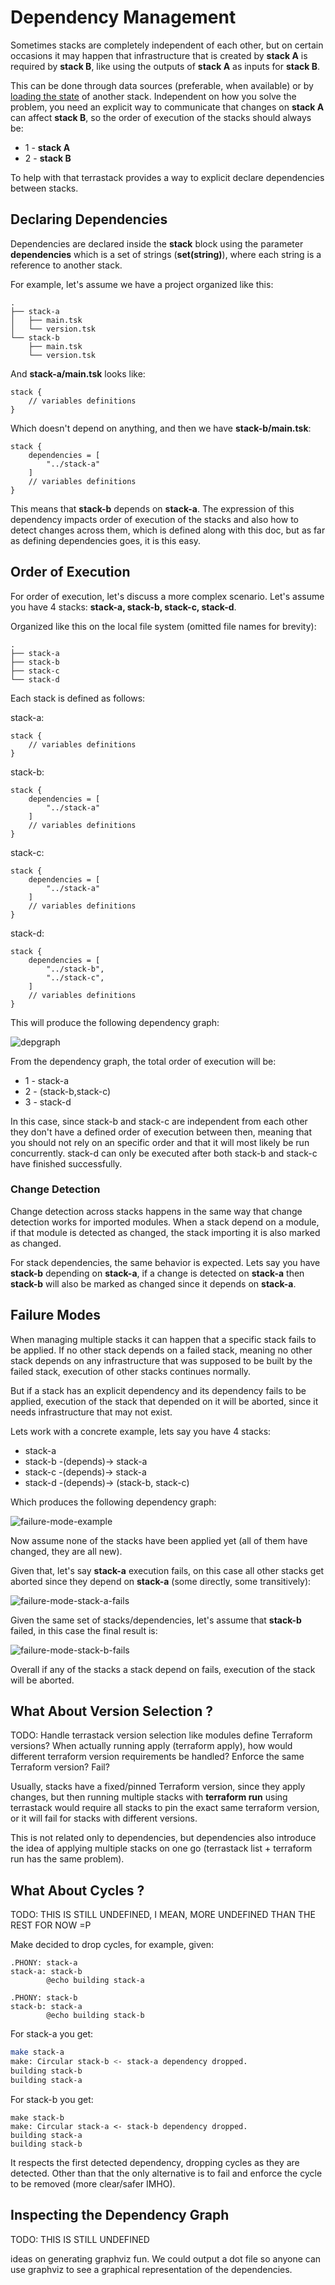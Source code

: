# Dependency Management

Sometimes stacks are completely independent of each other, but on
certain occasions it may happen that infrastructure that is created
by **stack A** is required by **stack B**, like using the outputs
of **stack A** as inputs for **stack B**.

This can be done through data sources (preferable, when available) or
by [loading the state](https://www.terraform.io/docs/language/state/remote-state-data.html)
of another stack. Independent on how you solve the problem, you need
an explicit way to communicate that changes on **stack A** can affect
**stack B**, so the order of execution of the stacks should always be:

* 1 - **stack A**
* 2 - **stack B**

To help with that terrastack provides a way to explicit declare
dependencies between stacks.

## Declaring Dependencies

Dependencies are declared inside the **stack** block using the
parameter **dependencies** which is a set of strings (**set(string)**),
where each string is a reference to another stack.

For example, let's assume we have a project organized like this:

```
.
├── stack-a
│   ├── main.tsk
│   └── version.tsk
└── stack-b
    ├── main.tsk
    └── version.tsk
```

And **stack-a/main.tsk** looks like:

```
stack {
    // variables definitions
}
```

Which doesn't depend on anything,
and then we have **stack-b/main.tsk**:

```
stack {
    dependencies = [
        "../stack-a"
    ]
    // variables definitions
}
```

This means that **stack-b** depends on **stack-a**.
The expression of this dependency impacts order of
execution of the stacks and also how to detect changes
across them, which is defined along with this doc,
but as far as defining dependencies goes, it is this easy.

## Order of Execution

For order of execution, let's discuss a more complex scenario.
Let's assume you have 4 stacks: **stack-a, stack-b, stack-c, stack-d**.

Organized like this on the local file system (omitted file names
for brevity):

```
.
├── stack-a
├── stack-b
├── stack-c
└── stack-d
```

Each stack is defined as follows:

stack-a:
```
stack {
    // variables definitions
}
```

stack-b:
```
stack {
    dependencies = [
        "../stack-a"
    ]
    // variables definitions
}
```

stack-c:
```
stack {
    dependencies = [
        "../stack-a"
    ]
    // variables definitions
}
```

stack-d:
```
stack {
    dependencies = [
        "../stack-b",
        "../stack-c",
    ]
    // variables definitions
}
```

This will produce the following dependency graph:

![depgraph](./graphs/depgraph.svg)

From the dependency graph, the total order of execution will be:

* 1 - stack-a
* 2 - (stack-b,stack-c)
* 3 - stack-d

In this case, since stack-b and stack-c are independent from
each other they don't have a defined order of execution between
then, meaning that you should not rely on an specific order and that it
will most likely be run concurrently. stack-d can only be
executed after both stack-b and stack-c have finished successfully.

### Change Detection

Change detection across stacks happens in the same way that change
detection works for imported modules. When a stack depend on a module,
if that module is detected as changed, the stack importing it is also
marked as changed.

For stack dependencies, the same behavior is expected. Lets say you
have **stack-b** depending on **stack-a**, if a change is detected
on **stack-a** then **stack-b** will also be marked as changed since
it depends on **stack-a**.

## Failure Modes

When managing multiple stacks it can happen that a specific
stack fails to be applied. If no other stack depends on a failed stack,
meaning no other stack depends on any infrastructure that was
supposed to be built by the failed stack, execution of other stacks
continues normally.

But if a stack has an explicit dependency and its dependency
fails to be applied, execution of the stack that depended on it
will be aborted, since it needs infrastructure that may not exist.

Lets work with a concrete example, lets say you have 4 stacks:

* stack-a
* stack-b -(depends)-> stack-a
* stack-c -(depends)-> stack-a
* stack-d -(depends)-> (stack-b, stack-c)

Which produces the following dependency graph:

![failure-mode-example](./graphs/failure-mode-example.svg)

Now assume none of the stacks have been applied yet
(all of them have changed, they are all new).

Given that, let's say **stack-a** execution fails, on
this case all other stacks get aborted since they depend
on **stack-a** (some directly, some transitively):

![failure-mode-stack-a-fails](./graphs/failure-mode-stack-a-fails.svg)

Given the same set of stacks/dependencies, let's assume that
**stack-b** failed, in this case the final result is:

![failure-mode-stack-b-fails](./graphs/failure-mode-stack-b-fails.svg)

Overall if any of the stacks a stack depend on fails, execution of the
stack will be aborted.


## What About Version Selection ?

TODO: Handle terrastack version selection like modules define Terraform versions?
When actually running apply (terraform apply), how would different terraform
version requirements be handled? Enforce the same Terraform version? Fail?

Usually, stacks have a fixed/pinned Terraform version, since they apply changes,
but then running multiple stacks with **terraform run** using
terrastack would require all stacks to pin the exact same terraform version,
or it will fail for stacks with different versions.

This is not related only to dependencies, but dependencies also introduce the
idea of applying multiple stacks on one go (terrastack list + terraform run
has the same problem).


## What About Cycles ?

TODO: THIS IS STILL UNDEFINED, I MEAN, MORE UNDEFINED THAN THE REST FOR NOW =P

Make decided to drop cycles, for example, given:

```
.PHONY: stack-a
stack-a: stack-b
        @echo building stack-a

.PHONY: stack-b
stack-b: stack-a
        @echo building stack-b
```

For stack-a you get:

```sh
make stack-a
make: Circular stack-b <- stack-a dependency dropped.
building stack-b
building stack-a
```

For stack-b you get:

```
make stack-b
make: Circular stack-a <- stack-b dependency dropped.
building stack-a
building stack-b
```

It respects the first detected dependency, dropping cycles as they
are detected. Other than that the only alternative is to fail
and enforce the cycle to be removed (more clear/safer IMHO).


## Inspecting the Dependency Graph

TODO: THIS IS STILL UNDEFINED

ideas on generating graphviz fun. We could output
a dot file so anyone can use graphviz to see a graphical
representation of the dependencies.
